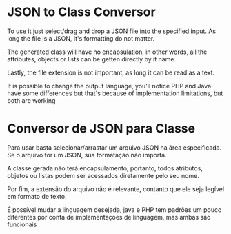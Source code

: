 # JSON to Class Conversor

To use it just select/drag and drop a JSON file into the specified input. As long the file is a JSON, it's formatting do not matter. <br>

The generated class will have no encapsulation, in other words, all the attributes, objects or lists can be getten directly by it name. <br>

Lastly, the file extension is not important, as long it can be read as a text. <br>

It is possible to change the output language, you'll notice PHP and Java have some differences but that's because of implementation limitations, but both are working

# Conversor de JSON para Classe

Para usar basta selecionar/arrastar um arquivo JSON na área especificada. Se o arquivo for um JSON, sua formatação não importa. <br>

A classe gerada não terá encapsulamento, portanto, todos atributos, objetos ou listas podem ser acessados diretamente pelo seu nome. <br>

Por fim, a extensão do arquivo não é relevante, contanto que ele seja legível em formato de texto. <br>

É possível mudar a linguagem desejada, java e PHP tem padrões um pouco diferentes por conta de implementações de linguagem, mas ambas são funcionais
